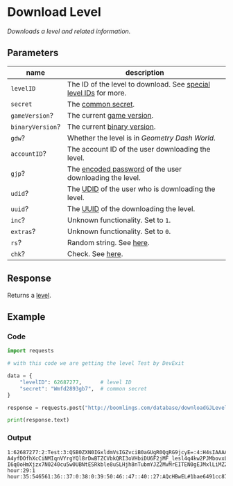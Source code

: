 # Download Level

*Downloads a level and related information.*

## Parameters

| name             | description                                                                           |
|------------------|---------------------------------------------------------------------------------------|
| `levelID`        | The ID of the level to download. See [special level IDs][special_level_ids] for more. |
| `secret`         | The [common secret][secrets].                                                         |
| `gameVersion`?   | The current [game version][versions].                                                 |
| `binaryVersion`? | The current [binary version][versions].                                               |
| `gdw`?           | Whether the level is in *Geometry Dash World*.                                        |
| `accountID`?     | The account ID of the user downloading the level.                                     |
| `gjp`?           | The [encoded password][passwords] of the user downloading the level.                  |
| `udid`?          | The [UDID][udid] of the user who is downloading the level.                            |
| `uuid`?          | The [UUID][uuid] of the downloading the level.                                        |
| `inc`?           | Unknown functionality. Set to `1`.                                                    |
| `extras`?        | Unknown functionality. Set to `0`.                                                    |
| `rs`?            | Random string. See [here][random_string].                                             |
| `chk`?           | Check. See [here][download_level].                                                    |

## Response

Returns a [level][levels].

## Example

### Code

```python
import requests

# with this code we are getting the level Test by DevExit

data = {
    "levelID": 62687277,      # level ID
    "secret": "Wmfd2893gb7",  # common secret
}

response = requests.post("http://boomlings.com/database/downloadGJLevel22.php", data=data)

print(response.text)
```

### Output

```console
1:62687277:2:Test:3:QSB0ZXN0IGxldmVsIGZvciB0aGUgR0QgRG9jcyE=:4:H4sIAAAAAAAAC6WQwQ3DIAxFF3IlfxsIUU6ZIQP8AbJChy_GPSZqpF7-A4yfDOfhXcCiNMIqnVYrgYQl8rDwBTZCVbkQRI3oVHbiDU6F2jMF_lesl4q4kw2PJMbovxLBQxTpM3-I6q0oHmXjzx7N0240cu5w0UBNtESRkble8uSLHjh8nTubmYJZ2MvMrEITEN0gEJMxlLiMZ28frmj:5:1:6:3935672:8:0:9:0:10:1:12:0:13:21:14:0:17::43:0:25::18:0:19:0:42:0:45:1:15:0:30:55610687:31:0:28:1 hour:29:1 hour:35:546561:36::37:0:38:0:39:50:46::47::40::27:AQcHBwEL#1bae6491cc87c72326abcbc0a7afaee139aa7088#f17c5a61f4ba1c7512081132459ddfaaa7c6f716
```

[special_level_ids]: /resources/server/special_level_ids
[secrets]: /resources/server/secrets
[versions]: /resources/server/versions
[passwords]: /resources/server/passwords

[levels]: /resources/server/levels

[udid]: /topics/encoding/ids#udid
[uuid]: /topics/encoding/ids#uuid
[random_string]: /topics/encoding/ids#random-string
[download_level]: /topics/encoding/checks#download-level
